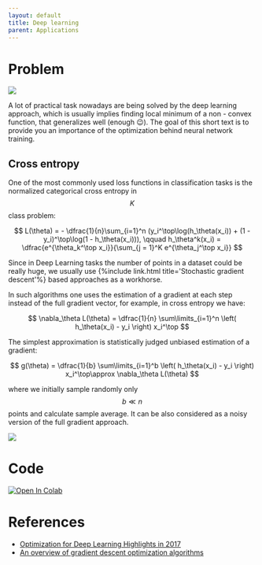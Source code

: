 ```yaml
---
layout: default
title: Deep learning
parent: Applications
---
```


# Problem

![](../dl.png)

A lot of practical task nowadays are being solved by the deep learning approach, which is usually implies finding local minimum of a non - convex function, that generalizes well (enough 😉). The goal of this short text is to provide you an importance of the optimization behind neural network training.

## Cross entropy
One of the most commonly used loss functions in classification tasks is the normalized categorical cross entropy in $$K$$ class problem:

$$
L(\theta) = - \dfrac{1}{n}\sum_{i=1}^n (y_i^\top\log(h_\theta(x_i)) + (1 - y_i)^\top\log(1 - h_\theta(x_i))), \qquad h_\theta^k(x_i) = \dfrac{e^{\theta_k^\top x_i}}{\sum_{j = 1}^K e^{\theta_j^\top x_i}}
$$

Since in Deep Learning tasks the number of points in a dataset could be really huge, we usually use {%include link.html title='Stochastic gradient descent'%} based approaches as a workhorse. 

In such algorithms one uses the estimation of a gradient at each step instead of the full gradient vector, for example, in cross entropy we have:

$$
\nabla_\theta L(\theta) = \dfrac{1}{n} \sum\limits_{i=1}^n \left( h_\theta(x_i) - y_i \right) x_i^\top
$$

The simplest approximation is statistically judged unbiased estimation of a gradient:

$$
g(\theta) = \dfrac{1}{b} \sum\limits_{i=1}^b \left( h_\theta(x_i) - y_i \right) x_i^\top\approx \nabla_\theta L(\theta)
$$

where we initially sample randomly only $$b \ll n$$ points and calculate sample average. It can be also considered as a noisy version of the full gradient approach.

![](../MLP_optims.svg)


# Code
[![Open In Colab](https://colab.research.google.com/assets/colab-badge.svg#button)](https://colab.research.google.com/github/MerkulovDaniil/optim/blob/master/assets/Notebooks/Deep%20learning.ipynb)

# References
* [Optimization for Deep Learning Highlights in 2017](http://ruder.io/deep-learning-optimization-2017/)
* [An overview of gradient descent optimization algorithms](http://ruder.io/optimizing-gradient-descent/)